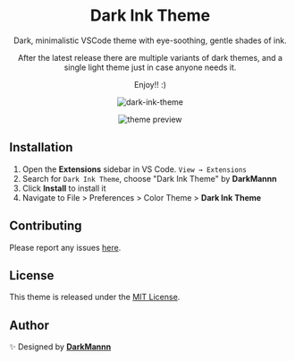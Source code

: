 <div align="center">

# Dark Ink Theme

Dark, minimalistic VSCode theme with eye-soothing, gentle shades of ink.

After the latest release there are multiple variants of dark themes, and a single light theme just in case anyone needs it.

Enjoy!! :)

![dark-ink-theme](https://imgur.com/YXB1mqp.png)

![theme preview](https://imgur.com/HehQY1c.png)

</div>

## Installation

1. Open the **Extensions** sidebar in VS Code. `View → Extensions`
1. Search for `Dark Ink Theme`, choose "Dark Ink Theme" by **DarkMannn**
1. Click **Install** to install it
1. Navigate to File > Preferences > Color Theme > **Dark Ink Theme**

## Contributing

Please report any issues [here](https://github.com/DarkMannn/dark-ink-vscode-theme/issues).

## License

This theme is released under the [MIT License](https://github.com/DarkMannn/dark-ink-vscode-theme/blob/main/LICENSE.md).

## Author

✨ Designed by **[DarkMannn](https://darkmannn.dev)**
